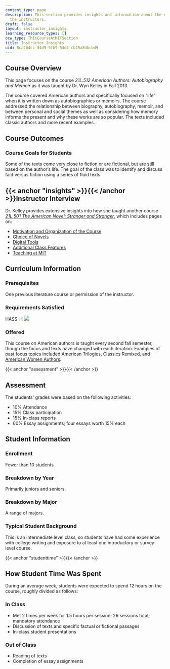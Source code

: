 ```yaml
---
content_type: page
description: This section provides insights and information about the course from
  the instructors.
draft: false
layout: instructor_insights
learning_resource_types: []
ocw_type: ThisCourseAtMITSection
title: Instructor Insights
uid: 8ca204cc-34d9-9fb9-54d4-cb25a8dbcbd9
---
```

## Course Overview

This page focuses on the course _21L.512 American Authors: Autobiography and Memoir_ as it was taught by Dr. Wyn Kelley in Fall 2013.

The course covered American authors and specifically focused on “life” when it is written down as autobiographies or memoirs. The course addressed the relationship between biography, autobiography, memoir, and between personal and social themes as well as considering how memory informs the present and why these works are so popular. The texts included classic authors and more recent examples.

## Course Outcomes

### Course Goals for Students

Some of the texts come very close to fiction or are fictional, but are still based on the author’s life. The goal of the class was to identify and discuss fact versus fiction using a series of fluid texts.

## {{< anchor "insights" >}}{{< /anchor >}}Instructor Interview

Dr. Kelley provides extensive insights into how she taught another course [_21L.501 The American Novel: Stranger and Stranger_](/courses/21l-501-the-american-novel-stranger-and-stranger-spring-2013), which includes pages on:

- [Motivation and Organization of the Course](/courses/21l-501-the-american-novel-stranger-and-stranger-spring-2013/pages/instructor-insights/motivation-and-organization-of-the-course) 
- [Choice of Novels](/courses/21l-501-the-american-novel-stranger-and-stranger-spring-2013/pages/instructor-insights/choice-of-novels)
- [Digital Tools](/courses/21l-501-the-american-novel-stranger-and-stranger-spring-2013/pages/instructor-insights/digital-tools)
- [Additional Class Features](/courses/21l-501-the-american-novel-stranger-and-stranger-spring-2013/pages/instructor-insights/additional-class-features)
- [Teaching at MIT](/courses/21l-501-the-american-novel-stranger-and-stranger-spring-2013/pages/instructor-insights/teaching-at-mit)

## Curriculum Information

### Prerequisites

One previous literature course or permission of the instructor.

### Requirements Satisfied

HASS-H ![](/images/educator/icon-question-hass-h.png)

### Offered

This course on American authors is taught every second fall semester, though the focus and texts have changed with each iteration. Examples of past focus topics included American Trilogies, Classics Remixed, and [American Women Authors](/courses/21l-512-american-authors-american-women-authors-spring-2003).

{{< anchor "assessment" >}}{{< /anchor >}}

## Assessment

The students' grades were based on the following activities:

- 10% Attendance
- 15% Class participation
- 15% In-class reports
- 60% Essay assignments; four essays worth 15% each

## Student Information

### Enrollment

Fewer than 10 students

### Breakdown by Year

Primarily juniors and seniors.

### Breakdown by Major

A range of majors.

### Typical Student Background

This is an intermediate level class, so students have had some experience with college writing and exposure to at least one introductory or survey-level course.

{{< anchor "studenttime" >}}{{< /anchor >}}

## How Student Time Was Spent

During an average week, students were expected to spend 12 hours on the course, roughly divided as follows:

### In Class

- Met 2 times per week for 1.5 hours per session; 26 sessions total; mandatory attendance
- Discussion of texts and specific factual or fictional passages
- In-class student presentations

### Out of Class

- Reading of texts
- Completion of essay assignments